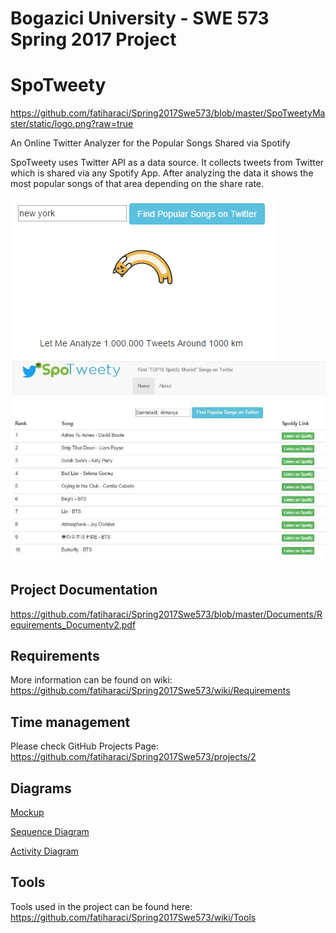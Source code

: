 # Bogazici University - SWE 573 Spring 2017 Project
# SpoTweety
https://github.com/fatiharaci/Spring2017Swe573/blob/master/SpoTweetyMaster/static/logo.png?raw=true

An Online Twitter Analyzer for the Popular Songs Shared via Spotify

SpoTweety uses Twitter API as a data source. It collects tweets from Twitter which is shared via any Spotify App. After analyzing the data it shows the most popular songs of that area depending on the share rate.


![](https://github.com/fatiharaci/Spring2017Swe573/blob/master/Documents/Pics/loading.png?raw=true)
![](https://github.com/fatiharaci/Spring2017Swe573/blob/master/Documents/Pics/samplepage.png?raw=true)

## Project Documentation
https://github.com/fatiharaci/Spring2017Swe573/blob/master/Documents/Requirements_Documentv2.pdf

## Requirements
More information can be found on wiki:
https://github.com/fatiharaci/Spring2017Swe573/wiki/Requirements

## Time management
Please check GitHub Projects Page:
https://github.com/fatiharaci/Spring2017Swe573/projects/2

## Diagrams
[Mockup](https://github.com/fatiharaci/Spring2017Swe573/blob/master/Documents/Pics/mockup.png?raw=true)

[Sequence Diagram](https://github.com/fatiharaci/Spring2017Swe573/blob/master/Documents/Pics/SeqDiag.png?raw=true)

[Activity Diagram](https://github.com/fatiharaci/Spring2017Swe573/blob/master/Documents/Pics/ActDiag.png?raw=true)

## Tools
Tools used in the project can be found here: https://github.com/fatiharaci/Spring2017Swe573/wiki/Tools

